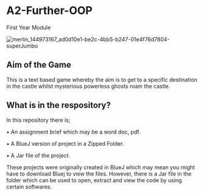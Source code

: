 # A2-Further-OOP
First Year Module

![merlin_144973167_ad0d10e1-be2c-4bb5-b247-01e4f76d7804-superJumbo](https://user-images.githubusercontent.com/74104140/98493384-38b49500-2232-11eb-876a-c321037b2de9.jpg)
## Aim of the Game
This is a text based game whereby the aim is to get to a specific destination in the castle whilst mysterious  powerless ghosts roam the castle.

##  What is in the respository?
In this repository there is;

• An assignment brief which may be a word doc, pdf.

• A BlueJ version of project in a Zipped Folder.

• A Jar file of the project.

These projects were originally created in BlueJ which may mean you might have to download Bluej to view the files. However, there is a Jar file in the folder which can be used to open, extract and view the code by using certain softwares.
